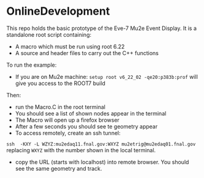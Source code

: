 # OnlineDevelopment

This repo holds the basic prototype of the Eve-7 Mu2e Event Display. It is a standalone root script containing:

* A macro which must be run using root 6.22
* A source and header files to carry out the C++  functions

To run the example:

* If you are on Mu2e machine: ```setup root v6_22_02 -qe20:p383b:prof``` will give you access to the ROOT7 build

Then:

* run the Macro.C in the root terminal
* You should see a list of shown nodes appear in the terminal
* The Macro will open up a firefox browser
* After a few seconds you should see te geometry appear
* To access remotely, create an ssh tunnel:

```ssh  -KXY -L WZYZ:mu2edaq11.fnal.gov:WXYZ mu2etrig@mu2edaq01.fnal.gov``` replacing ```WXYZ``` with the number shown in the local terminal.

* copy the URL (starts with localhost) into remote browser. You should see the same geometry and track.

